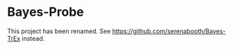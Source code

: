 # Bayes-Probe

This project has been renamed. See https://github.com/serenabooth/Bayes-TrEx instead.
